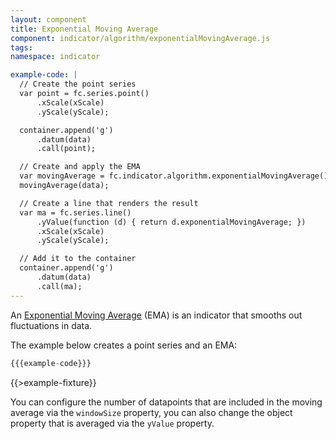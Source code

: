 ```yaml
---
layout: component
title: Exponential Moving Average
component: indicator/algorithm/exponentialMovingAverage.js
tags:
namespace: indicator

example-code: |
  // Create the point series
  var point = fc.series.point()
      .xScale(xScale)
      .yScale(yScale);

  container.append('g')
      .datum(data)
      .call(point);

  // Create and apply the EMA
  var movingAverage = fc.indicator.algorithm.exponentialMovingAverage()
  movingAverage(data);

  // Create a line that renders the result
  var ma = fc.series.line()
      .yValue(function (d) { return d.exponentialMovingAverage; })
      .xScale(xScale)
      .yScale(yScale);

  // Add it to the container
  container.append('g')
      .datum(data)
      .call(ma);
---
```


An [Exponential Moving Average](https://en.wikipedia.org/?title=Moving_average#Exponential_moving_average) (EMA) is an indicator that smooths out fluctuations in data.

The example below creates a point series and an EMA:

```js
{{{example-code}}}
```

{{>example-fixture}}

You can configure the number of datapoints that are included in the moving average via the `windowSize` property, you can also change the object property that is averaged via the `yValue` property.


